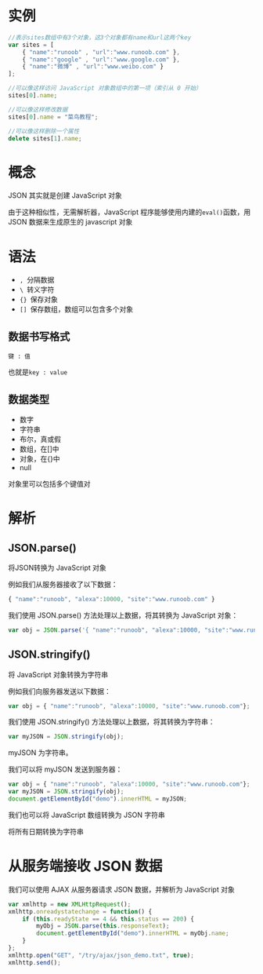 # 实例

```js
//表示sites数组中有3个对象，这3个对象都有name和url这两个key
var sites = [
    { "name":"runoob" , "url":"www.runoob.com" }, 
    { "name":"google" , "url":"www.google.com" }, 
    { "name":"微博" , "url":"www.weibo.com" }
];

//可以像这样访问 JavaScript 对象数组中的第一项（索引从 0 开始）
sites[0].name;

//可以像这样修改数据
sites[0].name = "菜鸟教程";

//可以像这样删除一个属性
delete sites[1].name;
```

# 概念

JSON 其实就是创建 JavaScript 对象

由于这种相似性，无需解析器，JavaScript 程序能够使用内建的`eval()`函数，用 JSON 数据来生成原生的 javascript 对象

# 语法

- `, `分隔数据
- `\ `转义字符
- `{} `保存对象
- `[] `保存数组，数组可以包含多个对象

## 数据书写格式

`键 : 值`

也就是`key : value`

## 数据类型

- 数字
- 字符串
- 布尔，真或假
- 数组，在[]中
- 对象，在{}中
- null

对象里可以包括多个键值对

# 解析

## JSON.parse()

将JSON转换为 JavaScript 对象

例如我们从服务器接收了以下数据：
```js
{ "name":"runoob", "alexa":10000, "site":"www.runoob.com" }
```

我们使用 JSON.parse() 方法处理以上数据，将其转换为 JavaScript 对象：
```js
var obj = JSON.parse('{ "name":"runoob", "alexa":10000, "site":"www.runoob.com" }');
```

## JSON.stringify()

将 JavaScript 对象转换为字符串

例如我们向服务器发送以下数据：
```js
var obj = { "name":"runoob", "alexa":10000, "site":"www.runoob.com"};
```

我们使用 JSON.stringify() 方法处理以上数据，将其转换为字符串：
```js
var myJSON = JSON.stringify(obj);
```

myJSON 为字符串。

我们可以将 myJSON 发送到服务器：
```js
var obj = { "name":"runoob", "alexa":10000, "site":"www.runoob.com"};
var myJSON = JSON.stringify(obj);
document.getElementById("demo").innerHTML = myJSON;
```

我们也可以将 JavaScript 数组转换为 JSON 字符串

将所有日期转换为字符串

# 从服务端接收 JSON 数据

我们可以使用 AJAX 从服务器请求 JSON 数据，并解析为 JavaScript 对象

```js
var xmlhttp = new XMLHttpRequest();
xmlhttp.onreadystatechange = function() {
    if (this.readyState == 4 && this.status == 200) {
        myObj = JSON.parse(this.responseText);
        document.getElementById("demo").innerHTML = myObj.name;
    }
};
xmlhttp.open("GET", "/try/ajax/json_demo.txt", true);
xmlhttp.send();
```